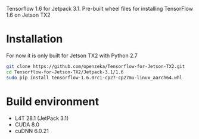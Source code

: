 Tensorflow 1.6 for Jetpack 3.1. 
Pre-built wheel files for installing TensorFlow 1.6 on Jetson TX2

# Installation

For now it is only built for Jetson TX2 with Python 2.7

```bash
git clone https://github.com/openzeka/Tensorflow-for-Jetson-TX2.git
cd Tensorflow-for-Jetson-TX2/Jetpack-3.1/1.6
sudo pip install tensorflow-1.6.0rc1-cp27-cp27mu-linux_aarch64.whl
```
# Build environment

 - L4T 28.1 (JetPack 3.1)
 - CUDA 8.0
 - cuDNN 6.0.21
